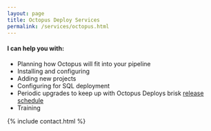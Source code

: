 ```yaml
---
layout: page
title: Octopus Deploy Services
permalink: /services/octopus.html
---
```



#### I can help you with: 

- Planning how Octopus will fit into your pipeline
- Installing and configuring
- Adding new projects
- Configuring for SQL deployment
- Periodic upgrades to keep up with Octopus Deploys brisk [release schedule](https://octopus.com/downloads/previous)
- Training


{% include contact.html %}
